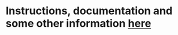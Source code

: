 # Instructions, documentation and some other information [here](https://github.com/tud-pses/pses_docs)
